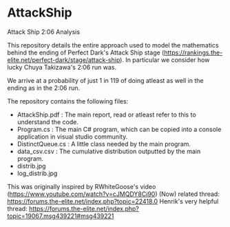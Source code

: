 # AttackShip
Attack Ship 2:06 Analysis

This repository details the entire approach used to model the mathematics behind the ending of Perfect Dark's Attack Ship stage (https://rankings.the-elite.net/perfect-dark/stage/attack-ship). In particular we consider how lucky Chuya Takizawa's 2:06 run was.

We arrive at a probability of just 1 in 119 of doing atleast as well in the ending as in the 2:06 run.

The repository contains the following files:
- AttackShip.pdf : The main report, read or atleast refer to this to understand the code.
- Program.cs : The main C# program, which can be copied into a console application in visual studio community.
- DistinctQueue.cs : A little class needed by the main program.
- data_csv.csv : The cumulative distribution outputted by the main program.
- distrib.jpg
- log_distrib.jpg

This was originally inspired by RWhiteGoose's video (https://www.youtube.com/watch?v=cJMQDY8Ci90)
(Now) related thread: https://forums.the-elite.net/index.php?topic=22418.0
Henrik's very helpful thread: https://forums.the-elite.net/index.php?topic=19067.msg439221#msg439221

